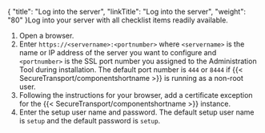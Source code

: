 {
    "title": "Log into the server",
    "linkTitle": "Log into the server",
    "weight": "80"
}Log into your server with all checklist items readily available.

1.  Open a browser.
2.  Enter `https://<servername>:<portnumber>` where `<servername>` is the name or IP address of the server you want to configure and `<portnumber>` is the SSL port number you assigned to the Administration Tool during installation. The default port number is `444` or `8444` if {{< SecureTransport/componentshortname >}} is running as a non-root user.
3.  Following the instructions for your browser, add a certificate exception for the {{< SecureTransport/componentshortname >}} instance.
4.  Enter the setup user name and password. The default setup user name is `setup` and the default password is `setup`.
